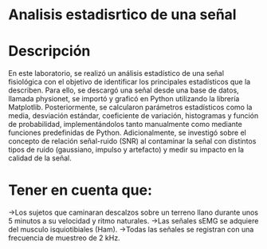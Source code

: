 # Analisis estadisrtico de una señal

# Descripción
En este laboratorio, se realizó un análisis estadístico de una señal fisiológica con el objetivo de identificar los principales estadísticos que la describen. Para ello, se descargó una señal desde una base de datos, llamada physionet, se importó y graficó en Python utilizando la librería Matplotlib. Posteriormente, se calcularon parámetros estadísticos como la media, desviación estándar, coeficiente de variación, histogramas y función de probabilidad, implementándolos tanto manualmente como mediante funciones predefinidas de Python.
Adicionalmente, se investigó sobre  el concepto de relación señal-ruido (SNR) al contaminar la señal con distintos tipos de ruido (gaussiano, impulso y artefacto) y medir su impacto en la calidad de la señal.

# Tener en cuenta que:
->Los sujetos que caminaran descalzos sobre un terreno llano durante unos 5 minutos a su velocidad y ritmo naturales.
->Las señales sEMG se adquiere del musculo isquiotibiales (Ham).
->Todas las señales se registran con una frecuencia de muestreo de 2 kHz.
 
